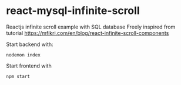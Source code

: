 # react-mysql-infinite-scroll

Reactjs infinite scroll example with SQL database
Freely inspired from tutorial https://mfikri.com/en/blog/react-infinite-scroll-components

Start backend with:
```
nodemon index
```

Start frontend with
```
npm start
```


